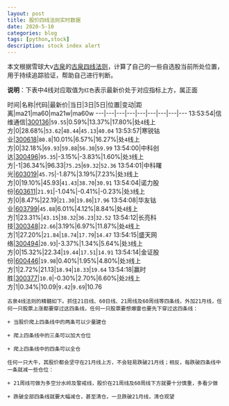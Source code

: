```yaml
---
layout: post
title: 股价四线法则实时数据
date: 2020-5-10
categories: blog
tags: [python,stock]
description: stock index alert
---
```



本文根据雪球大v[古泉](https://xueqiu.com/u/7148646888)的[古泉四线法则](https://xueqiu.com/7148646888/130498192)，计算了自己的一些自选股当前所处位置，用于持续追踪验证，帮助自己进行判断。

**说明**：下表中4线对应取值为`红色`表示最新价处于对应指标上方，属正面

时间|名称|代码|最新价|当日|3日|5日|位置|变动|距离|ma21|ma60|ma21w|ma60w
---|---|---|---|---|---|---|---|---
13:53:54|信维通信|[300136](https://xueqiu.com/S/SZ300136)|`59.55`|0.59%|13.37%|17.80%|处`4`线上方|0|28.68%|`53.62`|`48.44`|`45.13`|`40.04`
13:53:57|寒锐钴业|[300618](https://xueqiu.com/S/SZ300618)|`80.8`|10.01%|6.57%|16.27%|处`4`线上方|0|32.18%|`69.93`|`59.88`|`56.30`|`59.99`
13:54:00|中科创达|[300496](https://xueqiu.com/S/SZ300496)|`95.35`|-3.15%|-3.83%|1.60%|处`3`线上方|-1|36.34%|96.33|`75.25`|`69.32`|`52.36`
13:54:01|中科曙光|[603019](https://xueqiu.com/S/SH603019)|`45.75`|-1.87%|3.19%|7.23%|处`3`线上方|0|19.10%|45.93|`41.43`|`38.70`|`30.91`
13:54:04|诺力股份|[603611](https://xueqiu.com/S/SH603611)|`21.91`|-1.04%|-0.41%|-0.23%|处`3`线上方|0|8.47%|22.19|`21.30`|`19.86`|`17.96`
13:54:08|华友钴业|[603799](https://xueqiu.com/S/SH603799)|`45.88`|6.01%|4.12%|8.84%|处`4`线上方|1|23.31%|`43.15`|`38.32`|`36.23`|`32.52`
13:54:12|长亮科技|[300348](https://xueqiu.com/S/SZ300348)|`22.66`|3.19%|6.97%|11.87%|处`4`线上方|1|27.20%|`21.84`|`18.74`|`17.79`|`14.47`
13:54:15|盛天网络|[300494](https://xueqiu.com/S/SZ300494)|`20.93`|-3.37%|1.34%|5.64%|处`3`线上方|0|15.32%|22.34|`19.44`|`17.51`|`14.91`
13:54:14|金证股份|[600446](https://xueqiu.com/S/SH600446)|`19.98`|0.40%|1.95%|4.80%|处`3`线上方|1|2.72%|21.13|`18.94`|`18.33`|`19.64`
13:54:18|赢时胜|[300377](https://xueqiu.com/S/SZ300377)|`10.0`|-0.30%|2.70%|6.60%|处`2`线上方|1|0.34%|10.09|`9.42`|`9.69`|10.76

```
古泉4线法则的精髓如下。抓住21日线、60日线、21周线及60周线等四条线，外加21月线，任何一只股票上涨都要穿过这四条线，任何一只股票要想爆雷也要先下穿过这四条线：

+ 当股价爬上四条线中的两条可以少量建仓

+ 爬上四条线中的三条可以加大仓位

+ 爬上四条线中的四条可以全仓

任何一只大牛，其股价都会坚守在21月线上方，不会轻易跌破21月线；相反，每跌破四条线中一条就减一些仓位：

+ 21周线可做为多空分水岭及警戒线，股价在21周线及60周线下方就要十分慎重，多看少做

+ 跌破全部四条线就要大幅减仓，甚至清仓，一旦跌破21月线，清仓观望
```